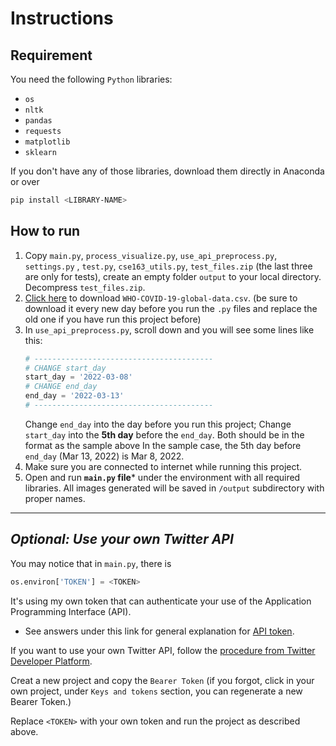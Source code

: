 # Instructions

## Requirement
You need the following `Python` libraries:
- `os`
- `nltk`
- `pandas`
- `requests`
- `matplotlib`
- `sklearn`

If you don't have any of those libraries, download them directly in Anaconda or over
```bash
pip install <LIBRARY-NAME>
```
## How to run
1. Copy  `main.py`, `process_visualize.py`, `use_api_preprocess.py`, `settings.py` , `test.py`, `cse163_utils.py`, `test_files.zip`  (the last three are only for tests), create an empty folder `output` to your local directory. Decompress `test_files.zip`.
2. [Click here](https://covid19.who.int/WHO-COVID-19-global-data.csv) to download `WHO-COVID-19-global-data.csv`. (be sure to download it every new day before you run the `.py` files and replace the old one if you have run this project before)
3. In `use_api_preprocess.py`, scroll down and you will see some lines like this:
    ```python
    # ----------------------------------------
    # CHANGE start_day
    start_day = '2022-03-08'
    # CHANGE end_day
    end_day = '2022-03-13'
    # ----------------------------------------
    ```
    Change `end_day` into the day before you run this project; Change `start_day` into the **5th day** before the `end_day`. Both should be in the format as the sample above In the sample case, the 5th day before `end_day` (Mar 13, 2022) is Mar 8, 2022.
4. Make sure you are connected to internet while running this project.
5. Open and run **`main.py` file*** under the environment with all required libraries. All images generated will be saved in `/output` subdirectory with proper names.

---

## _Optional: Use your own Twitter API_
You may notice that in `main.py`, there is
```python
os.environ['TOKEN'] = <TOKEN>
```
It's using my own token that can authenticate your use of the Application Programming Interface (API). 
- See answers under this link for general explanation for [API token](https://stackoverflow.com/questions/17784908/what-is-an-api-token).

If you want to use your own Twitter API, follow the [procedure from Twitter Developer Platform](https://developer.twitter.com/en/docs/twitter-api/getting-started/getting-access-to-the-twitter-api).

Creat a new project and copy the `Bearer Token` (if you forgot, click in your own project, under `Keys and tokens` section, you can regenerate a new Bearer Token.)

Replace `<TOKEN>` with your own token and run the project as described above.
